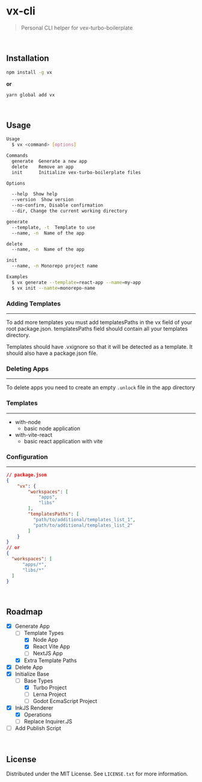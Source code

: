 <div id="top"></div>

# vx-cli

> Personal CLI helper for vex-turbo-boilerplate

<br />


## Installation


```bash
npm install -g vx
```
**or**
```bash
yarn global add vx
```


<br/>

## Usage

```bash
Usage
  $ vx <command> [options]

Commands
  generate  Generate a new app
  delete    Remove an app
  init      Initialize vex-turbo-boilerplate files

Options

  --help  Show help
  --version  Show version
  --no-confirm, Disable confirmation
  --dir, Change the current working directory 

generate
  --template, -t  Template to use
  --name, -n  Name of the app

delete
  --name, -n  Name of the app

init
  --name, -n Monorepo project name 

Examples
  $ vx generate --template=react-app --name=my-app
  $ vx init --namte=monorepo-name
```

### **Adding Templates**
----------
To add more templates you must add templatesPaths in the vx field of your root package.json. templatesPaths field should contain all your templates directory.

Templates should have .vxignore so that it will be detected as a template. It should also have a package.json file.

### **Deleting Apps**
----------
To delete apps you need to create an empty `.unlock` file in the app directory


### **Templates**
----------
- with-node
  - basic node application
- with-vite-react
  - basic react application with vite

### **Configuration**
----------
```json
// package.json
{
    "vx": {
        "workspaces": [
            "apps",
            "libs"
        ],
        "templatesPaths": [
          "path/to/additional/templates_list_1",
          "path/to/additional/templates_list_2"
        ]
    }
}
// or
{
  "workspaces": [
      "apps/*",
      "libs/*"
  ]
}
```


<br/>

## Roadmap

- [x] Generate App
  - [ ] Template Types
    - [x] Node App
    - [x] React Vite App
    - [ ] NextJS App
  - [x] Extra Template Paths
- [x] Delete App
- [x] Initialize Base
  - [ ] Base Types
    - [x] Turbo Project
    - [ ] Lerna Project
    - [ ] Godot EcmaScript Project
- [x] InkJS Renderer
  - [x] Operations
  - [ ] Replace Inquirer.JS
- [ ] Add Publish Script

<br/>

## License

Distributed under the MIT License. See `LICENSE.txt` for more information.

<br/>